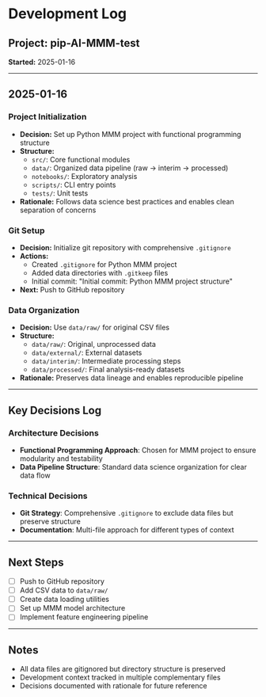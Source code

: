 # Development Log

## Project: pip-AI-MMM-test
**Started:** 2025-01-16

---

## 2025-01-16

### Project Initialization
- **Decision:** Set up Python MMM project with functional programming structure
- **Structure:** 
  - `src/`: Core functional modules
  - `data/`: Organized data pipeline (raw → interim → processed)
  - `notebooks/`: Exploratory analysis
  - `scripts/`: CLI entry points
  - `tests/`: Unit tests
- **Rationale:** Follows data science best practices and enables clean separation of concerns

### Git Setup
- **Decision:** Initialize git repository with comprehensive `.gitignore`
- **Actions:**
  - Created `.gitignore` for Python MMM project
  - Added data directories with `.gitkeep` files
  - Initial commit: "Initial commit: Python MMM project structure"
- **Next:** Push to GitHub repository

### Data Organization
- **Decision:** Use `data/raw/` for original CSV files
- **Structure:**
  - `data/raw/`: Original, unprocessed data
  - `data/external/`: External datasets
  - `data/interim/`: Intermediate processing steps
  - `data/processed/`: Final analysis-ready datasets
- **Rationale:** Preserves data lineage and enables reproducible pipeline

---

## Key Decisions Log

### Architecture Decisions
- **Functional Programming Approach**: Chosen for MMM project to ensure modularity and testability
- **Data Pipeline Structure**: Standard data science organization for clear data flow

### Technical Decisions
- **Git Strategy**: Comprehensive `.gitignore` to exclude data files but preserve structure
- **Documentation**: Multi-file approach for different types of context

---

## Next Steps
- [ ] Push to GitHub repository
- [ ] Add CSV data to `data/raw/`
- [ ] Create data loading utilities
- [ ] Set up MMM model architecture
- [ ] Implement feature engineering pipeline

---

## Notes
- All data files are gitignored but directory structure is preserved
- Development context tracked in multiple complementary files
- Decisions documented with rationale for future reference
